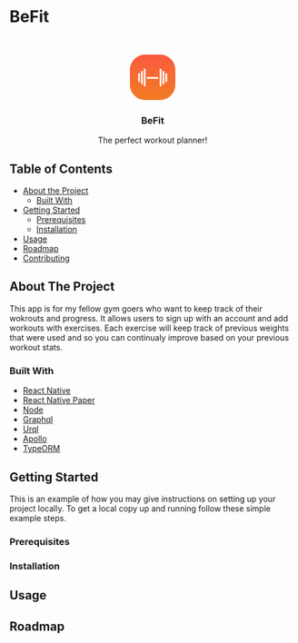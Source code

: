 # BeFit

<!-- PROJECT LOGO -->
<br />
<p align="center">
  <a href="https://github.com/othneildrew/Best-README-Template">
    <img src="client/src/assets/images/BeFitLogo.png" alt="Logo" width="80" height="80">
  </a>

  <h3 align="center">BeFit</h3>

  <p align="center">
    The perfect workout planner!
  </p>
</p>



<!-- TABLE OF CONTENTS -->
## Table of Contents

* [About the Project](#about-the-project)
  * [Built With](#built-with)
* [Getting Started](#getting-started)
  * [Prerequisites](#prerequisites)
  * [Installation](#installation)
* [Usage](#usage)
* [Roadmap](#roadmap)
* [Contributing](#contributing)



<!-- ABOUT THE PROJECT -->
## About The Project

This app is for my fellow gym goers who want to keep track of their wokrouts and progress. It allows users to sign up with an account and add workouts with exercises. Each exercise will keep track of previous weights that were used and so you can continualy improve based on your previous workout stats.

### Built With

* [React Native](https://reactnative.dev/docs/getting-started)
* [React Native Paper](https://callstack.github.io/react-native-paper/)
* [Node](https://nodejs.org/en/docs/guides/getting-started-guide/)
* [Graphql](https://graphql.org/)
* [Urql](https://formidable.com/open-source/urql/docs/)
* [Apollo](https://www.apollographql.com/docs/apollo-server/)
* [TypeORM](https://typeorm.io/#/)



<!-- GETTING STARTED -->
## Getting Started

This is an example of how you may give instructions on setting up your project locally.
To get a local copy up and running follow these simple example steps.

### Prerequisites

### Installation

<!-- USAGE EXAMPLES -->
## Usage




<!-- ROADMAP -->
## Roadmap
